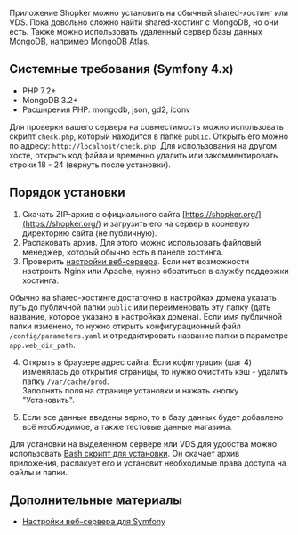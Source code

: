 Приложение Shopker можно установить на обычный shared-хостинг или VDS. Пока довольно сложно найти shared-хостинг с MongoDB, но они есть. Также можно использовать удаленный сервер базы данных MongoDB, например [MongoDB Atlas](https://www.mongodb.com/cloud/atlas).

Системные требования (Symfony 4.x)
----------------------------------
- PHP 7.2+
- MongoDB 3.2+
- Расширения PHP: mongodb, json, gd2, iconv

Для проверки вашего сервера на совместимость можно использовать скрипт ``check.php``, который находится в папке ``public``. Открыть его можно по адресу: ``http://localhost/check.php``. Для использования на другом хосте, открыть код файла и временно удалить или закомментировать строки 18 - 24 (вернуть после установки).

Порядок установки
-----------------

1. Скачать ZIP-архив с официального сайта [https://shopker.org/](https://shopker.org/) и загрузить его на сервер в корневую директорию сайта (не публичную).
2. Распаковать архив. Для этого можно использовать файловый менеджер, который обычно есть в панеле хостинга.
3. Проверить [настройки веб-сервера](https://github.com/andchir/shk4-wiki/blob/master/Настройка-веб-сервера.md). Если нет возможности настроить Nginx или Apache, нужно обратиться в службу поддержки хостинга.

Обычно на shared-хостинге достаточно в настройках домена указать путь до публичной папки ``public`` или переименовать эту папку (дать название, которое указано в настройках домена). Если имя публичной папки изменено, то нужно открыть конфигурационный файл ``/config/parameters.yaml`` и отредактировать название папки в параметре ``app.web_dir_path``.


4. Открыть в браузере адрес сайта. Если кофигурация (шаг 4) изменялась до открытия страницы, то нужно очистить кэш - удалить папку ``/var/cache/prod``.  
    Заполнить поля на странице установки и нажать кнопку "Установить".

5. Если все данные введены верно, то в базу данных будет добавлено всё необходимое, а также тестовые данные магазина.

Для установки на выделенном сервере или VDS для удобства можно использовать [Bash скрипт для установки](https://github.com/andchir/shk4-wiki/blob/master/Bash-скрипт-для-установки.md). Он скачает архив приложения, распакует его и установит необходимые права доступа на файлы и папки.

Дополнительные материалы
------------------------
- [Настройки веб-сервера для Symfony](https://symfony.com/doc/current/setup/web_server_configuration.html)
